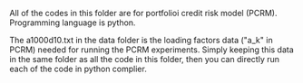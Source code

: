 All of the codes in this folder are for portfolioi credit risk model (PCRM). Programming language is python.

The a1000d10.txt in the data folder is the loading factors data ("a_k" in PCRM) needed for running the PCRM experiments. Simply keeping this data in the same folder as all the code in this folder, then you can directly run each of the code in python complier. 
